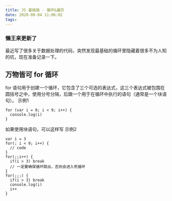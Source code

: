 ```yaml
---
title: JS 基础版 - 循环&遍历
date: 2020-08-04 11:06:02
tags:
---
```


### 懒王来更新了

最近写了很多关于数据处理的代码，突然发现最基础的循环里隐藏着很多不为人知的坑，现在准备记录一下。

## 万物皆可 for 循环

for 语句用于创建一个循环，它包含了三个可选的表达式，这三个表达式被包围在圆括号之中，使用分号分隔，后跟一个用于在循环中执行的语句（通常是一个块语句）。
示例1
```
for (var i = 0; i < 9; i++) {
  console.log(i)
}
```
如果使用块语句，可以这样写
示例2
```
var i = 3
for(; i < 9; i++) {
  // code
}
for(;;i++) {
  if(i > 3) break
  // 一定要确保循环跳出，否则会进入死循环
}
for(;;;) {
  if(i > 3) break
  console.log(i)
  i++
}
```

